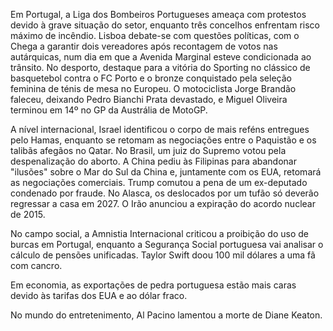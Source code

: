 Em Portugal, a Liga dos Bombeiros Portugueses ameaça com protestos devido à grave situação do setor, enquanto três concelhos enfrentam risco máximo de incêndio. Lisboa debate-se com questões políticas, com o Chega a garantir dois vereadores após recontagem de votos nas autárquicas, num dia em que a Avenida Marginal esteve condicionada ao trânsito. No desporto, destaque para a vitória do Sporting no clássico de basquetebol contra o FC Porto e o bronze conquistado pela seleção feminina de ténis de mesa no Europeu. O motociclista Jorge Brandão faleceu, deixando Pedro Bianchi Prata devastado, e Miguel Oliveira terminou em 14º no GP da Austrália de MotoGP.

A nível internacional, Israel identificou o corpo de mais reféns entregues pelo Hamas, enquanto se retomam as negociações entre o Paquistão e os talibãs afegãos no Qatar. No Brasil, um juiz do Supremo votou pela despenalização do aborto. A China pediu às Filipinas para abandonar "ilusões" sobre o Mar do Sul da China e, juntamente com os EUA, retomará as negociações comerciais. Trump comutou a pena de um ex-deputado condenado por fraude. No Alasca, os deslocados por um tufão só deverão regressar a casa em 2027. O Irão anunciou a expiração do acordo nuclear de 2015.

No campo social, a Amnistia Internacional criticou a proibição do uso de burcas em Portugal, enquanto a Segurança Social portuguesa vai analisar o cálculo de pensões unificadas. Taylor Swift doou 100 mil dólares a uma fã com cancro.

Em economia, as exportações de pedra portuguesa estão mais caras devido às tarifas dos EUA e ao dólar fraco.

No mundo do entretenimento, Al Pacino lamentou a morte de Diane Keaton.